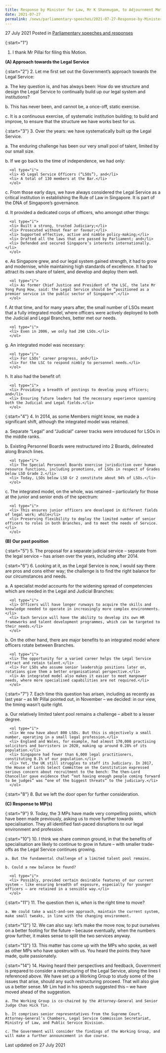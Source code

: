 ```yaml
---
title: Response by Minister for Law, Mr K Shanmugam, to Adjournment Motion Moved by Mr Murali Pillai
date: 2021-07-27
permalink: /news/parliamentary-speeches/2021-07-27-Response-by-Minister-for-Law-to-Adjournment-Motion-Moved-by-Mr-Murali-Pillai
---
```


27 July 2021 Posted in [Parliamentary speeches and responses](/news/parliamentary-speeches)

{:start="1"}
1. I thank Mr Pillai for filing this Motion. 

**(A) Approach towards the Legal Service**

{:start="2"}
2. Let me first set out the Government’s approach towards the Legal Service: 

   a. The key question is, and has always been: How do we structure and design the Legal Service to continually build up our legal system and institutions?

   b. This has never been, and cannot be, a once-off, static exercise.

   c. It is a continuous exercise, of systematic institution building; to build and improve, to ensure that the structure we have works best for us.  

{:start="3"}
3. Over the years: we have systematically built up the Legal Service. 

   a. The enduring challenge has been our very small pool of talent, limited by our small size.

   b. If we go back to the time of independence, we had only:

      <ol type="i">
      <li> 45 Legal Service Officers (“LSOs”), and</li> 
      <li> A total of 130 members at the Bar.</li> 
      </ol>
      
   c. From those early days, we have always considered the Legal Service as a critical institution in establishing the Rule of Law in Singapore. It is part of the DNA of Singapore’s governance. 

   d. It provided a dedicated corps of officers, who amongst other things: 

      <ol type="i">
      <li> Built a strong, trusted Judiciary;</li> 
      <li> Prosecuted without fear or favour;</li> 
      <li> Supported effective, active and nimble policy-making;</li> 
      <li> Drafted all the laws that are passed by Parliament; and</li> 
      <li> Defended and secured Singapore’s interests internationally.</li> 
      </ol>
         
   e. As Singapore grew, and our legal system gained strength, it had to grow and modernise, while maintaining high standards of excellence. It had to attract its own share of talent, and develop and deploy them well.

      <ol type="i">
      <li> As former Chief Justice and President of the LSC, the late Mr Yong Pung How, said: the Legal Service should be “positioned as a premier service in the public sector of Singapore”.</li> 
      </ol>

   f. At that time, and for many years after, the small number of LSOs meant that a fully integrated model, where officers were actively deployed to both the Judicial and Legal Branches, better met our needs. 

      <ol type="i">
      <li> Even in 2006, we only had 290 LSOs.</li> 
      </ol>

   g. An integrated model was necessary: 
  
      <ol type="i">
      <li> For LSOs’ career progress, and</li>
      <li> For the LSC to respond nimbly to personnel needs.</li> 
      </ol> 

   h. It also had the benefit of:

      <ol type="i">
      <li> Providing a breadth of postings to develop young officers; and</li> 
      <li> Ensuring future leaders had the necessary experience spanning both the Judicial and Legal fields.</li> 
      </ol>  

{:start="4"}
4. In 2014, as some Members might know, we made a significant shift, although the integrated model was retained. 

   a. Separate “Legal” and “Judicial” career tracks were introduced for LSOs in the middle ranks.

   b. Existing Personnel Boards were restructured into 2 Boards, delineated along Branch lines. 

      <ol type="i">
      <li> The Special Personnel Boards exercise jurisdiction over human resource functions, including promotions, of LSOs in respect of Grades below LSO Grade 2.</li>  
      <li> Today, LSOs below LSO Gr 2 constitute about 94% of LSOs.</li> 
      </ol> 

   c. The integrated model, on the whole, was retained – particularly for those at the junior and senior ends of the spectrum: 
 
      <ol type="i">
      <li> This ensures junior officers are developed in different fields of legal work; while</li>   
      <li> Preserving flexibility to deploy the limited number of senior officers to roles in both Branches, and to meet the needs of Service.</li> 
      </ol>  

**(B) Our past position**

{:start="5"}
5. The proposal for a separate judicial service – separate from the legal service – has arisen over the years, including after 2014. 

{:start="6"}
6. Looking at it, as the Legal Service is now, I would say there are pros and cons either way; the challenge is to find the right balance for our circumstances and needs. 

   a. A specialist model accounts for the widening spread of competencies which are needed in the Legal and Judicial Branches: 

      <ol type="i">
      <li> Officers will have longer runways to acquire the skills and knowledge needed to operate in increasingly more complex environments.</li> 
      <li> Each Service will have the ability to develop its own HR frameworks and talent development programmes, which can be targeted to their needs.</li> 
      </ol>   

   b. On the other hand, there are major benefits to an integrated model where officers rotate between Branches. 

      <ol type="i">
      <li> The opportunity for a varied career helps the Legal Service attract and retain talent.</li> 
      <li> For LSOs who assume senior leadership positions later on, rotations give them a better organisational perspective.</li> 
      <li> An integrated model also makes it easier to meet manpower needs, where more specialised capabilities are not required.</li> 
      </ol>   

{:start="7"}
7. Each time this question has arisen, including as recently as last year – as Mr Pillai pointed out, in November – we decided: in our view, the timing wasn’t quite right. 

   a. Our relatively limited talent pool remains a challenge – albeit to a lesser degree. 

      <ol type="i">
      <li> We now have about 800 LSOs. But this is objectively a small number, operating in a small legal profession.</li> 
      <li> England and Wales, for example, had almost 170,000 practising solicitors and barristers in 2020, making up around 0.28% of its population.</li> 
      <li> Singapore had fewer than 6,000 legal practitioners, constituting 0.1% of our population.</li> 
      <li> Yet, the UK still struggles to staff its Judiciary. In 2017, the House of Lords Select Committee on the Constitution expressed serious concern about recruitment to the bench: The then-Lord Chancellor gave evidence that “not having enough people coming forward to be judges” was “one of the biggest threats” to the judiciary.</li> 
      </ol>   

{:start="8"}
8. But we left the door open for further consideration. 

**(C) Response to MP(s)**

{:start="9"}
9. Today, the 3 MPs have made very compelling points, which have been made previously, asking us to move further towards specialisation. They all identified fast-paced disruptions to our legal environment and profession. 

{:start="10"}
10. I think we share common ground, in that the benefits of specialisation are likely to continue to grow in future – with smaller trade-offs as the Legal Service continues growing.

    a. But the fundamental challenge of a limited talent pool remains.

    b. Could a new balance be found? 

      <ol type="i">
      <li> Possibly, provided certain desirable features of our current system – like ensuring breadth of exposure, especially for younger officers – are retained in a sensible way.</li> 
      </ol>   
       
{:start="11"}
11. The question then is, <i>when</i> is the right time to move?

    a. We could take a wait-and-see approach, maintain the current system, make small tweaks, in line with the changing environment.
    
{:start="12"}
12. We can also say: let’s make the move now, to put ourselves on a better footing for the future – because eventually, when the numbers grow further, it makes sense to split the two services anyway.

{:start="13"}
13. This matter has come up with the MPs who spoke, as well as other MPs who have spoken with us. You heard the points they have made, quite passionately.

{:start="14"}
14. Having heard their perspectives and feedback, Government is prepared to consider a restructuring of the Legal Service, along the lines I referenced above. We have set up a Working Group to study some of the issues that arise, should any such restructuring proceed. That will also give us a better sense. Mr Lim had in his speech suggested this – we have moved ahead of the suggestion.

    a. The Working Group is co-chaired by the Attorney-General and Senior Judge Chao Hick Tin. 

    b. It comprises senior representatives from the Supreme Court, Attorney-General’s Chambers, Legal Service Commission Secretariat, Ministry of Law, and Public Service Division. 

    c. The Government will consider the findings of the Working Group, and will make a further announcement in due course. 


<p class="right-side-updated">Last updated on 27 July 2021</p>
